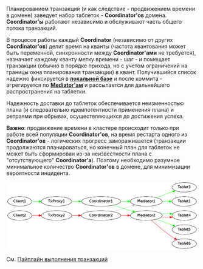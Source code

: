 Планированием транзакций (и как следствие - продвижением времени в домене) заведует набор таблеток - **Coordinator'ов** домена. **Coordinator'ы** работают независимо и обслуживают часть общего потока транзакций.

В процессе работы каждый **Coordinator** (независимо от других **Coordinator'ов**) делит время на кванты (частота квантования может быть переменной, синхронности между **Coordinator'ами** не требуется), назначает каждому кванту метку времени - шаг - и помещает транзакции (обычно в порядке прихода, но с учетом ограничений на границы окна планирования транзакции) в квант. Получившийся список надежно фиксируется в **[локальной базе](localdatabase.md)** и после коммита - агрегируется по **[Mediator'ам](tablet_mediator.md)** и рассылается для дальнейшего распространения на таблетки.

Надежность доставки до таблеток обеспечивается неизменностью плана (и следовательно идемпотентности применения плана) и ретраями при обрывах, осуществляющихся до достижения успеха.

**Важно**: продвижение времени в кластере происходит только при работе всей популяции **Coordinator'ов**, на время рестарта одного из **Coordinator'ов** - логических прогресс замораживается (транзакции продолжаются планироваться, но конечный план для таблеток не может быть сформирован из-за неизвестности плана с "отсутствующего" **Coordinator'а**). Поэтому необходимо разумное минимальное количество **Coordinator'ов** в домене, для минимизации вероятности инцидента.

![](../_assets/coordinator.png)

См. [Пайплайн выполнения транзакций](tx_processing_graph.md)
